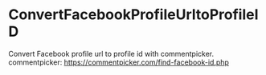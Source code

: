 # ConvertFacebookProfileUrltoProfileID
Convert Facebook profile url to profile id with commentpicker.<br>
commentpicker: https://commentpicker.com/find-facebook-id.php
